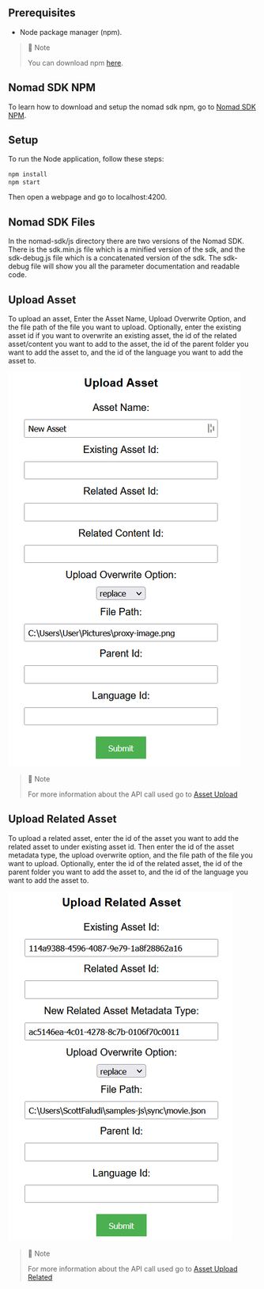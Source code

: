 ## Prerequisites

- Node package manager (npm).

> 📘 Note
> 
> You can download npm [here](https://nodejs.org/en/download).

## Nomad SDK NPM

To learn how to download and setup the nomad sdk npm, go to [Nomad SDK NPM](https://github.com/Nomad-Media/nomad-sdk/tree/main/nomad-sdk-npm).

## Setup

To run the Node application, follow these steps:
```
npm install
npm start
```

Then open a webpage and go to localhost:4200.

## Nomad SDK Files

In the nomad-sdk/js directory there are two versions of the Nomad SDK. There is the sdk.min.js file which is a minified version of the sdk, and the sdk-debug.js file which is a concatenated version of the sdk. The sdk-debug file will show you all the parameter documentation and readable code.

## Upload Asset

To upload an asset, Enter the Asset Name, Upload Overwrite Option, and the file path of the file you want to upload. Optionally, enter the existing asset id if you want to overwrite an existing asset, the id of the related asset/content you want to add to the asset, the id of the parent folder you want to add the asset to, and the id of the language you want to add the asset to.

![](images/upload-asset.png) 

> 📘 Note
> 
> For more information about the API call used go to [Asset Upload](https://developer.nomad-cms.com/reference/post_asset-upload-start)

## Upload Related Asset

To upload a related asset, enter the id of the asset you want to add the related asset to under existing asset id. Then enter the id of the asset metadata type, the upload overwrite option, and the file path of the file you want to upload. Optionally, enter the id of the related asset, the id of the parent folder you want to add the asset to, and the id of the language you want to add the asset to.

![](images/upload-related-asset.png)

> 📘 Note
>
> For more information about the API call used go to [Asset Upload Related](https://developer.nomad-cms.com/reference/post_asset-upload-start-related-asset)